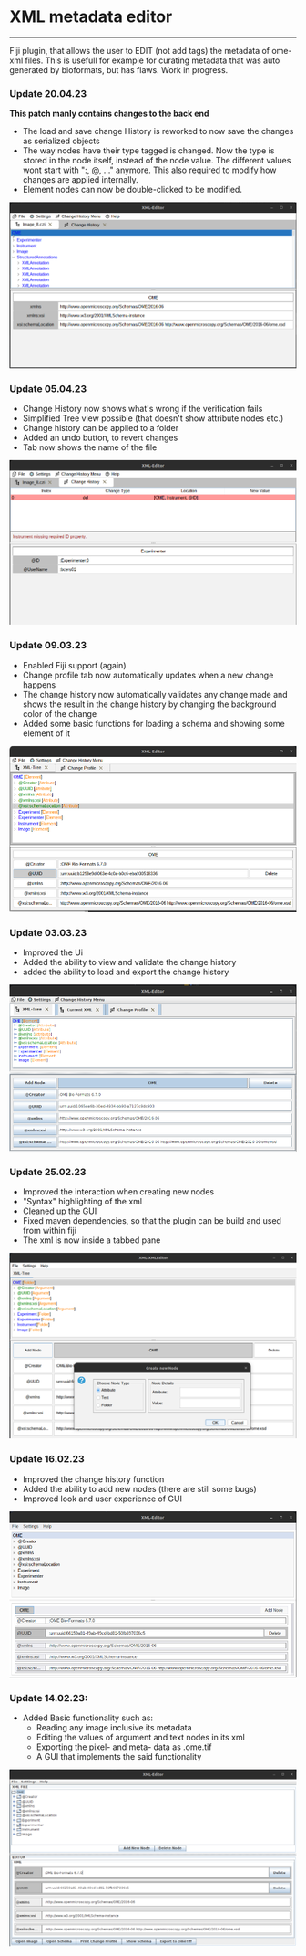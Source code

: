 # XML metadata editor

---

Fiji plugin, that allows the user to EDIT (not add tags) the metadata of ome-xml files. This is usefull for example for curating metadata that was auto generated
by bioformats, but has flaws. Work in progress.


### Update 20.04.23

**This patch manly contains changes to the back end**

- The load and save change History is reworked to now save the changes as serialized objects
- The way nodes have their type tagged is changed. Now the type is stored in the node itself,
instead of the node value. The different values wont start with ":, @, ..." anymore. This also
required to modify how changes are applied internally.
- Element nodes can now be double-clicked to be modified.

![](data/updateImges/XML_Editor_20_04_23.png)

### Update 05.04.23

- Change History now shows what's wrong if the verification fails
- Simplified Tree view possible (that doesn't show attribute nodes etc.)
- Change history can be applied to a folder
- Added an undo button, to revert changes
- Tab now shows the name of the file

![](data/updateImges/XML_Editor_05_04_23.png)

### Update 09.03.23

- Enabled Fiji support (again)
- Change profile tab now automatically updates when a new change happens
- The change history now automatically validates any change made and shows the result in the change history by changing the background color of the change
- Added some basic functions for loading a schema and showing some element of it

![](data/updateImges/XML_Editor_09_03_23.png)

### Update 03.03.23

- Improved the Ui
- Added the ability to view and validate the change history
- added the ability to load and export the change history

![](data/updateImges/XML_Editor_03_03_23.png)

### Update 25.02.23

- Improved the interaction when creating new nodes
- "Syntax" highlighting of the xml
- Cleaned up the GUI
- Fixed maven dependencies, so that the plugin can be build and used from within fiji
- The xml is now inside a tabbed pane

![](data/updateImges/XML_Editor_25_02_23.png)

### Update 16.02.23

- Improved the change history function
- Added the ability to add new nodes (there are still some bugs)
- Improved look and user experience of GUI

![](data/updateImges/XML_Editor_16_02_23.png)

### Update 14.02.23:

- Added Basic functionality such as:
  - Reading any image inclusive its metadata
  - Editing the values of argument and text nodes in its xml
  - Exporting the pixel- and meta- data as .ome.tif
  - A GUI that implements the said functionality

![](data/updateImges/XML_Editor_14_02_23.png)


